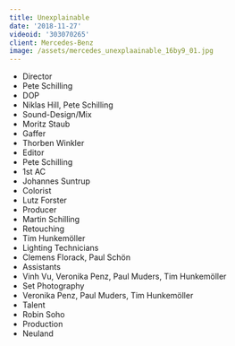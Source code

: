 ```yaml
---
title: Unexplainable
date: '2018-11-27'
videoid: '303070265'
client: Mercedes-Benz
image: /assets/mercedes_unexplaainable_16by9_01.jpg
---
```

* Director
* Pete Schilling
* DOP
* Niklas Hill, Pete Schilling
* Sound-Design/Mix
* Moritz Staub
* Gaffer
* Thorben Winkler
* Editor
* Pete Schilling
* 1st AC
* Johannes Suntrup
* Colorist
* Lutz Forster
* Producer
* Martin Schilling
* Retouching
* Tim Hunkemöller
* Lighting Technicians
* Clemens Florack, Paul Schön
* Assistants
* Vinh Vu, Veronika Penz, Paul Muders, Tim Hunkemöller
* Set Photography
* Veronika Penz, Paul Muders, Tim Hunkemöller
* Talent
* Robin Soho
* Production
* Neuland
